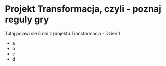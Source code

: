 # Projekt Transformacja, czyli - poznaj reguly gry

Tutaj pojawi sie 5 dni z projektu Transformacja - Dzien 1
- a
- b
- c
- d
